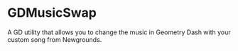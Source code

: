 # GDMusicSwap
A GD utility that allows you to change the music in Geometry Dash with your custom song from Newgrounds.
